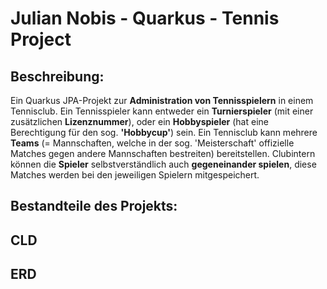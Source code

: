# Julian Nobis - Quarkus - Tennis Project
## Beschreibung:
Ein Quarkus JPA-Projekt zur <strong>Administration von Tennisspielern</strong> in einem Tennisclub. Ein Tennisspieler kann entweder ein <strong>Turnierspieler</strong> (mit einer zusätzlichen <strong>Lizenznummer</strong>), oder ein <strong>Hobbyspieler</strong> (hat eine Berechtigung für den sog. <strong>'Hobbycup'</strong>) sein. Ein Tennisclub kann mehrere <strong>Teams</strong> (= Mannschaften, welche in der sog. 'Meisterschaft' offizielle Matches gegen andere Mannschaften bestreiten) bereitstellen. Clubintern können die <strong>Spieler</strong> selbstverständlich auch <strong>gegeneinander spielen</strong>, diese Matches werden bei den jeweiligen Spielern mitgespeichert. 

## Bestandteile des Projekts:

## CLD 

## ERD

